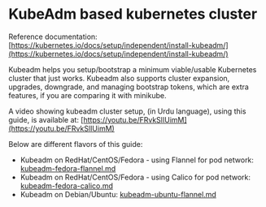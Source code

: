 # KubeAdm based kubernetes cluster

Reference documentation: [https://kubernetes.io/docs/setup/independent/install-kubeadm/](https://kubernetes.io/docs/setup/independent/install-kubeadm/)

Kubeadm helps you setup/bootstrap a minimum viable/usable Kubernetes cluster that just works. Kubeadm also supports cluster expansion, upgrades, downgrade, and managing bootstrap tokens, which are extra features, if you are comparing it with minikube.

A video showing kubeadm cluster setup, (in Urdu language), using this guide, is available at: [https://youtu.be/FRvkSlIUimM](https://youtu.be/FRvkSlIUimM)

Below are different flavors of this guide:
* Kubeadm on RedHat/CentOS/Fedora - using Flannel for pod network: [kubeadm-fedora-flannel.md](kubeadm-fedora-flannel.md)
* Kubeadm on RedHat/CentOS/Fedora - using Calico for pod network: [kubeadm-fedora-calico.md](kubeadm-fedora-calico.md)
* Kubeadm on Debian/Ubuntu: [kubeadm-ubuntu-flannel.md](kubeadm-ubuntu-flannel.md)

